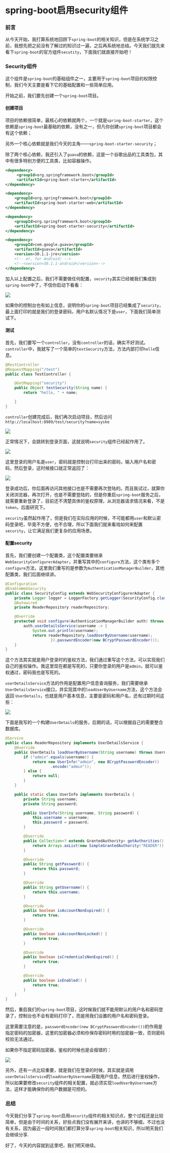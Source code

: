 # spring-boot启用security组件

### 前言

从今天开始，我打算系统地回顾下`spring-boot`的相关知识，但是在系统学习之前，我想先把之前没有了解过的知识过一遍，之后再系统地总结。今天我们就先来看下`spring-boot`的官方组件`secutity`，下面我们就直接开始吧！

### Security组件

这个组件是`spring-boot`的基础组件之一，主要用于`spring-boot`项目的权限控制，我们今天主要是看下它的基础配置和一些简单应用。

开始之前，我们要先创建一个`spring-boot`项目。

#### 创建项目

项目的依赖很简单，最核心的依赖就两个，一个就是`spring-boot-starter`，这个依赖是`spring-boot`最基础的依赖，没有之一，但凡你创建`spring-boot`项目都会有这个依赖；

另外一个核心依赖就是我们今天的主角——`spring-boot-starter-security`；

除了两个核心依赖，我还引入了`guava`的依赖，这是一个谷歌出品的工具类包，其中有很多特别方便的工具类，比如容器操作。

```xml
<dependency>
     <groupId>org.springframework.boot</groupId>
     <artifactId>spring-boot-starter</artifactId>
</dependency>

<dependency>
    <groupId>org.springframework.boot</groupId>
    <artifactId>spring-boot-starter-web</artifactId>
</dependency>

<dependency>
    <groupId>org.springframework.boot</groupId>
    <artifactId>spring-boot-starter-security</artifactId>
</dependency>

<dependency>
    <groupId>com.google.guava</groupId>
    <artifactId>guava</artifactId>
    <version>30.1.1-jre</version>
    <!-- or, for Android: -->
    <!--<version>30.1.1-android</version>-->
</dependency>
```

加入以上配置之后，我们不需要做任何配置，`security`其实已经被我们集成到`spring-boot`中了，不信你启动下看看：

![](https://gitee.com/sysker/picBed/raw/master/images/20210720125636.png)

如果你的控制台也有如上信息，说明你的`spring-boot`项目已经集成了`security`，最上面打印的就是我们的登录密码，用户名默认情况下是`user`，下面我们简单测试下。

#### 测试

首先，我们要写一个`controller`，没有`controller`的话，确实不好测试。`controller`中，我就写了一个简单的`testSecurity`方法，方法内部打印`helle`信息。

```java
@RestController
@RequestMapping("/test")
public class TestController {

    @GetMapping("security")
    public Object testSecurity(String name) {
        return "hello, " + name;

    }
}
```

`controller`创建完成后，我们再次启动项目，然后访问`http://localhost:8989/test/security?name=syske`

![](https://gitee.com/sysker/picBed/raw/master/images/20210720130522.png)

正常情况下，会跳转到登录页面，这就说明`security`组件已经起作用了。

![](https://gitee.com/sysker/picBed/raw/master/20210720085510.png)

这里登录的用户名是`user`，密码就是控制台打印出来的密码，输入用户名和密码，然后登录，这时候接口就正常返回了：

![](https://gitee.com/sysker/picBed/raw/master/images/20210720130430.png)

登录成功后，你后面再访问其他接口也是不需要再次登陆的。而且我试过，就算你关闭浏览器，再次打开，也是不需要登陆的，但是你重启`spring-boot`服务之后，就需要重新登录了，目前还不清楚具体的鉴权原理，从浏览器请求情况来看，不是`token`，后面研究下。

`security`虽然起作用了，但是我们在实际应用的时候，不可能都用`user`和默认密码登录吧，毕竟不方便，也不合理，所以下面我们就来看戏如何来配置`security`，让它满足我们更复杂的应用场景。

#### 配置security

首先，我们要创建一个配置类，这个配置类要继承`WebSecurityConfigurerAdapter`，并重写其中的`configure`方法，这个类有多个`configure`方法，这里我们重写的是参数为`AuthenticationManagerBuilder`，其他配置类，我们后面继续讲。

```java
@Configuration
@EnableWebSecurity
public class SecurityConfig extends WebSecurityConfigurerAdapter {
    private Logger logger = LoggerFactory.getLogger(SecurityConfig.class);
    @Autowired
    private ReaderRepository readerRepository;

    @Override
    protected void configure(AuthenticationManagerBuilder auth) throws Exception {
        auth.userDetailsService(username -> {
            System.out.println(username);
            return readerRepository.loadUserByUsername(username);
                    }).passwordEncoder(new BCryptPasswordEncoder());
    }
}
```

这个方法其实就是用户登录时的鉴权方法，我们通过重写这个方法，可以实现我们自己的鉴权操作。我这里现在都是写死的，只要你登录的用户是`admin`，就可以鉴权通过，密码我也是写死的。

`userDetailsService`方法的作用是配置用户信息查询服务，我们需要继承`UserDetailsService`接口，并实现其中的`loadUserByUsername`方法，这个方法会返回 `UserDetails`，也就是用户基本信息，主要是密码和用户名，还有过期时间这些：

![](https://gitee.com/sysker/picBed/raw/master/images/20210720132411.png)

下面是我写的一个构建`UserDetails`的服务，后期的话，可以根据自己的需要整合数据库。

```java
@Service
public class ReaderRepository implements UserDetailsService {
    @Override
    public UserDetails loadUserByUsername(String username) throws UsernameNotFoundException {
        if ("admin".equals(username)) {
            return new UserInfo("admin", new BCryptPasswordEncoder()
                    .encode("admin"));
        } else {
            return null;
        }
    }

    public static class UserInfo implements UserDetails {
        private String username;
        private String password;

        public UserInfo(String username, String password) {
            this.username = username;
            this.password = password;
        }

        @Override
        public Collection<? extends GrantedAuthority> getAuthorities() {
            return Arrays.asList(new SimpleGrantedAuthority("READER"));
        }

        @Override
        public String getPassword() {
            return this.password;
        }

        @Override
        public String getUsername() {
            return this.username;
        }

        @Override
        public boolean isAccountNonExpired() {
            return true;
        }

        @Override
        public boolean isAccountNonLocked() {
            return true;
        }

        @Override
        public boolean isCredentialsNonExpired() {
            return true;
        }

        @Override
        public boolean isEnabled() {
            return true;
        }
    }
}
```

然后，重启我们的`spring-boot`项目，这时候我们就不能用默认的用户名和密码登录了，控制台也不会有密码打印了，而是用我们设置的用户名和密码登录。

这里需要注意的是，`passwordEncoder(new BCryptPasswordEncoder())`的作用是指定密码的加密器，这里的加密器必须和你保存密码时用的加密器一致，否则密码校验无法通过。

如果你不指定密码加密器，鉴权的时候也是会报错的：

![](https://gitee.com/sysker/picBed/raw/master/images/20210720133516.png)

另外，还有一点比较重要，就是我们在登录的时候，其实就是调用`userDetailsService`的`loadUserByUsername`获取用户信息，然后进行鉴权操作，所以如果要修改`security`组件的相关配置，就必须实现`loadUserByUsername`方法，这样才能确保你的用户数据是可控的。

### 总结

今天我们分享了`spring-boot`启用`security`组件的相关知识点，整个过程还是比较简单，但是由于时间的关系，好些点我们没有展开来讲，也讲的不够细，不过也没有关系，因为最近一段时间我们都打算分享`spring-boot`相关知识，所以明天我们会继续分享.

好了，今天的内容就到这里吧，我们明天继续。